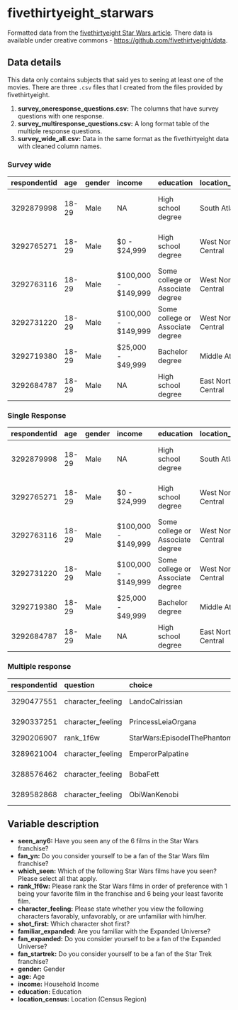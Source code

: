 # fivethirtyeight_starwars
Formatted data from the [fivethirtyeight Star Wars article](https://fivethirtyeight.com/features/americas-favorite-star-wars-movies-and-least-favorite-characters/). There data is available under creative commons - https://github.com/fivethirtyeight/data.

## Data details

This data only contains subjects that said yes to seeing at least one of the movies. There are three `.csv` files that I created from the files provided by fivethirtyeight.

1. **survey_oneresponse_questions.csv:** The columns that have survey questions with one response.
2. **survey_multiresponse_questions.csv:** A long format table of the multiple response questions.
3. **survey_wide_all.csv:** Data in the same format as the fivethirtyeight data with cleaned column names.

### Survey wide

| respondentid|age   |gender |income              |education                        |location_census    |seen_any6 |fan_yn |fan_expanded |fan_startrek |shot_first                       |
|------------:|:-----|:------|:-------------------|:--------------------------------|:------------------|:---------|:------|:------------|:------------|:--------------------------------|
|   3292879998|18-29 |Male   |NA                  |High school degree               |South Atlantic     |Yes       |Yes    |No           |No           |I don't understand this question |
|   3292765271|18-29 |Male   |$0 - $24,999        |High school degree               |West North Central |Yes       |No     |NA           |No           |I don't understand this question |
|   3292763116|18-29 |Male   |$100,000 - $149,999 |Some college or Associate degree |West North Central |Yes       |Yes    |NA           |Yes          |I don't understand this question |
|   3292731220|18-29 |Male   |$100,000 - $149,999 |Some college or Associate degree |West North Central |Yes       |Yes    |No           |No           |Greedo                           |
|   3292719380|18-29 |Male   |$25,000 - $49,999   |Bachelor degree                  |Middle Atlantic    |Yes       |Yes    |No           |Yes          |Han                              |
|   3292684787|18-29 |Male   |NA                  |High school degree               |East North Central |Yes       |Yes    |No           |No           |Han                              |

### Single Response

| respondentid|age   |gender |income              |education                        |location_census    |seen_any6 |fan_yn |fan_expanded |fan_startrek |shot_first                       |
|------------:|:-----|:------|:-------------------|:--------------------------------|:------------------|:---------|:------|:------------|:------------|:--------------------------------|
|   3292879998|18-29 |Male   |NA                  |High school degree               |South Atlantic     |Yes       |Yes    |No           |No           |I don't understand this question |
|   3292765271|18-29 |Male   |$0 - $24,999        |High school degree               |West North Central |Yes       |No     |NA           |No           |I don't understand this question |
|   3292763116|18-29 |Male   |$100,000 - $149,999 |Some college or Associate degree |West North Central |Yes       |Yes    |NA           |Yes          |I don't understand this question |
|   3292731220|18-29 |Male   |$100,000 - $149,999 |Some college or Associate degree |West North Central |Yes       |Yes    |No           |No           |Greedo                           |
|   3292719380|18-29 |Male   |$25,000 - $49,999   |Bachelor degree                  |Middle Atlantic    |Yes       |Yes    |No           |Yes          |Han                              |
|   3292684787|18-29 |Male   |NA                  |High school degree               |East North Central |Yes       |Yes    |No           |No           |Han

### Multiple response

| respondentid|question          |choice                            |answer               |
|------------:|:-----------------|:---------------------------------|:--------------------|
|   3290477551|character_feeling |LandoCalrissian                   |Somewhat favorably   |
|   3290337251|character_feeling |PrincessLeiaOrgana                |Very favorably       |
|   3290206907|rank_1f6w         |StarWars:EpisodeIThePhantomMenace |6                    |
|   3289621004|character_feeling |EmperorPalpatine                  |Somewhat favorably   |
|   3288576462|character_feeling |BobaFett                          |Somewhat unfavorably |
|   3289582868|character_feeling |ObiWanKenobi                      |Very favorably       |

## Variable description

- **seen_any6:** Have you seen any of the 6 films in the Star Wars franchise? 
- **fan_yn:** Do you consider yourself to be a fan of the Star Wars film franchise?
- **which_seen:** Which of the following Star Wars films have you seen? Please select all that apply.
- **rank_1f6w:** Please rank the Star Wars films in order of preference with 1 being your favorite film in the franchise and 6 being your least favorite film.
- **character_feeling:** Please state whether you view the following characters favorably, unfavorably, or are unfamiliar with him/her.
- **shot_first:** Which character shot first?
- **familiar_expanded:** Are you familiar with the Expanded Universe?
- **fan_expanded:** Do you consider yourself to be a fan of the Expanded Universe?
- **fan_startrek:** Do you consider yourself to be a fan of the Star Trek franchise?
- **gender:** Gender
- **age:** Age
- **income:** Household Income
- **education:** Education
- **location_census:** Location (Census Region)

